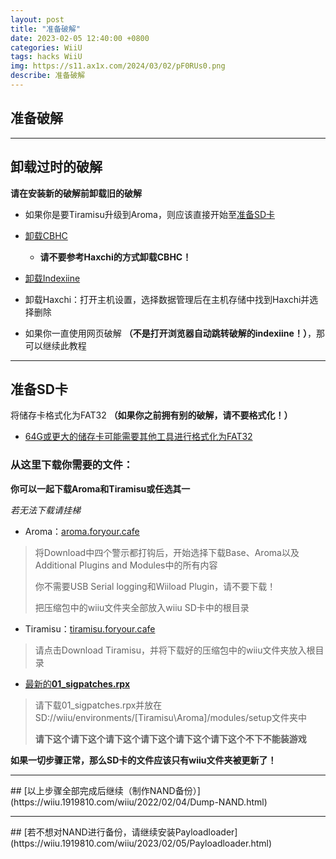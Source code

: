 ```yaml
---
layout: post
title: "准备破解"
date: 2023-02-05 12:40:00 +0800
categories: WiiU
tags: hacks WiiU
img: https://s11.ax1x.com/2024/03/02/pF0RUs0.png
describe: 准备破解
---
```


## 准备破解

<hr />

## 卸载过时的破解

**请在安装新的破解前卸载旧的破解**

- 如果你是要Tiramisu升级到Aroma，则应该直接开始至[准备SD卡](https://wiiu.1919810.com/wiiu/2023/02/05/prepare.html#%E5%87%86%E5%A4%87sd%E5%8D%A1)

- [卸载CBHC](https://wiiu.1919810.com/wiiu/2023/02/01/uninstall-CBHC.html)

  - **请不要参考Haxchi的方式卸载CBHC！**

- [卸载Indexiine](https://wiiu.1919810.com/wiiu/2023/02/01/uninstall-indexiine.html)

- 卸载Haxchi：打开主机设置，选择数据管理后在主机存储中找到Haxchi并选择删除

- 如果你一直使用网页破解 **（不是打开浏览器自动跳转破解的indexiine！）**，那可以继续此教程

<hr />

## 准备SD卡

将储存卡格式化为FAT32 **（如果你之前拥有别的破解，请不要格式化！）**

- [64G或更大的储存卡可能需要其他工具进行格式化为FAT32](https://github.com/inconsistent-dg/guiformat/releases/tag/v1.0.1.0)

### 从这里下载你需要的文件：

**你可以一起下载Aroma和Tiramisu或任选其一**

*若无法下载请挂梯*

- Aroma：[aroma.foryour.cafe](https://aroma.foryour.cafe/)

>将Download中四个警示都打钩后，开始选择下载Base、Aroma以及Additional Plugins and Modules中的所有内容
>
>你不需要USB Serial logging和Wiiload  Plugin，请不要下载！
>
>把压缩包中的wiiu文件夹全部放入wiiu SD卡中的根目录

- Tiramisu：[tiramisu.foryour.cafe](https://tiramisu.foryour.cafe/)

>请点击Download Tiramisu，并将下载好的压缩包中的wiiu文件夹放入根目录

- [最新的**01_sigpatches.rpx**](https://github.com/marco-calautti/SigpatchesModuleWiiU/releases/tag/1.2)

>请下载01_sigpatches.rpx并放在SD://wiiu/environments/[Tiramisu\Aroma]/modules/setup文件夹中
>
>**请下这个请下这个请下这个请下这个请下这个请下这个不下不能装游戏**

**如果一切步骤正常，那么SD卡的文件应该只有wiiu文件夹被更新了！**
<hr />
## [以上步骤全部完成后继续（制作NAND备份）](https://wiiu.1919810.com/wiiu/2022/02/04/Dump-NAND.html)
<hr />
## [若不想对NAND进行备份，请继续安装Payloadloader](https://wiiu.1919810.com/wiiu/2023/02/05/Payloadloader.html)



